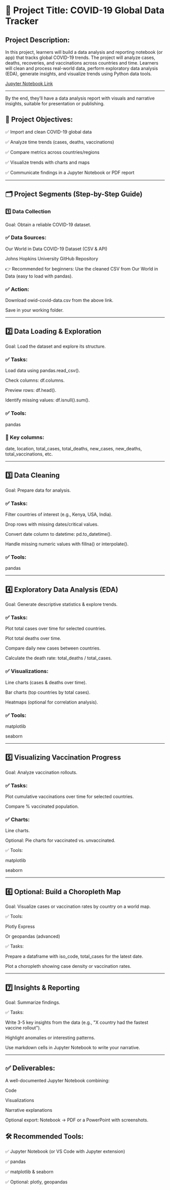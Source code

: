 # 📝 Project Title: COVID-19 Global Data Tracker
## Project Description:

In this project, learners will build a data analysis and reporting notebook (or app) that tracks global COVID-19 trends. The project will analyze cases, deaths, recoveries, and vaccinations across countries and time. Learners will clean and process real-world data, perform exploratory data analysis (EDA), generate insights, and visualize trends using Python data tools.

[Jupyter Notebook Link](https://nb.anaconda.cloud/jupyterhub/user/1f0da55e-3670-46fd-ac88-5acd63b2a693/lab/tree/Week8/Untitled.ipynb?)

---

By the end, they’ll have a data analysis report with visuals and narrative insights, suitable for presentation or publishing.

## 🚩 Project Objectives:

✅ Import and clean COVID-19 global data

✅ Analyze time trends (cases, deaths, vaccinations)

✅ Compare metrics across countries/regions

✅ Visualize trends with charts and maps

✅ Communicate findings in a Jupyter Notebook or PDF report

---

## 🗂️ Project Segments (Step-by-Step Guide)
### 1️⃣ Data Collection

Goal: Obtain a reliable COVID-19 dataset.

### ✅ Data Sources:

Our World in Data COVID-19 Dataset (CSV & API)

Johns Hopkins University GitHub Repository

👉 Recommended for beginners: Use the cleaned CSV from Our World in Data (easy to load with pandas).

### ✅ Action:

Download owid-covid-data.csv from the above link.

Save in your working folder.

---

## 2️⃣ Data Loading & Exploration

Goal: Load the dataset and explore its structure.

### ✅ Tasks:

Load data using pandas.read_csv().

Check columns: df.columns.

Preview rows: df.head().

Identify missing values: df.isnull().sum().

### ✅ Tools:

pandas

### 📌 Key columns:

date, location, total_cases, total_deaths, new_cases, new_deaths, total_vaccinations, etc.

---

## 3️⃣ Data Cleaning

Goal: Prepare data for analysis.

### ✅ Tasks:

Filter countries of interest (e.g., Kenya, USA, India).

Drop rows with missing dates/critical values.

Convert date column to datetime: pd.to_datetime().

Handle missing numeric values with fillna() or interpolate().

### ✅ Tools:

pandas

---

## 4️⃣ Exploratory Data Analysis (EDA)

Goal: Generate descriptive statistics & explore trends.

### ✅ Tasks:

Plot total cases over time for selected countries.

Plot total deaths over time.

Compare daily new cases between countries.

Calculate the death rate: total_deaths / total_cases.

### ✅ Visualizations:

Line charts (cases & deaths over time).

Bar charts (top countries by total cases).

Heatmaps (optional for correlation analysis).

### ✅ Tools:

matplotlib

seaborn

---

## 5️⃣ Visualizing Vaccination Progress

Goal: Analyze vaccination rollouts.

### ✅ Tasks:

Plot cumulative vaccinations over time for selected countries.

Compare % vaccinated population.

### ✅ Charts:

Line charts.

Optional: Pie charts for vaccinated vs. unvaccinated.

✅ Tools:

matplotlib

seaborn

---

## 6️⃣ Optional: Build a Choropleth Map

Goal: Visualize cases or vaccination rates by country on a world map.

✅ Tools:

Plotly Express

Or geopandas (advanced)

✅ Tasks:

Prepare a dataframe with iso_code, total_cases for the latest date.

Plot a choropleth showing case density or vaccination rates.

---

## 7️⃣ Insights & Reporting

Goal: Summarize findings.

✅ Tasks:

Write 3-5 key insights from the data (e.g., "X country had the fastest vaccine rollout").

Highlight anomalies or interesting patterns.

Use markdown cells in Jupyter Notebook to write your narrative.

---

## ✅ Deliverables:

A well-documented Jupyter Notebook combining:

Code

Visualizations

Narrative explanations

Optional export: Notebook → PDF or a PowerPoint with screenshots.

## 🛠️ Recommended Tools:

✅ Jupyter Notebook (or VS Code with Jupyter extension)

✅ pandas

✅ matplotlib & seaborn

✅ Optional: plotly, geopandas
